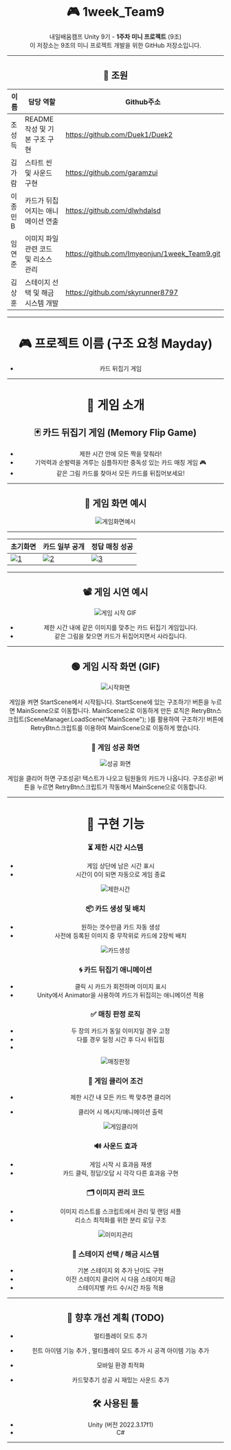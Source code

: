 
<div align="center">
  
# 🎮 1week_Team9

내일배움캠프 Unity 9기 - **1주차 미니 프로젝트** (9조)  
이 저장소는 9조의 미니 프로젝트 개발을 위한 GitHub 저장소입니다.

---

## 👥 조원
| 이름       | 담당 역할  | Github주소 |
|------------|------------|-----------|
| 조성득 |  	README 작성 및 기본 구조 구현  | https://github.com/Duek1/Duek2 |
| 김가람 |   스타트 씬 및 사운드 구현 | https://github.com/garamzui |
| 이종민B |   카드가 뒤집어지는 애니메이션 연출 | https://github.com/dlwhdalsd |
| 임연준 |  이미지 파일 관련 코드 및 리소스 관리 | https://github.com/Imyeonjun/1week_Team9.git |
| 김상훈  |  스테이지 선택 및 해금 시스템 개발 | https://github.com/skyrunner8797 |

---
# 🎮 프로젝트 이름 (구조 요청 Mayday)
- 카드 뒤집기 게임
---
# 🎲 게임 소개

## 🃏 카드 뒤집기 게임 (Memory Flip Game)

+ 제한 시간 안에 모든 짝을 맞춰라!  
+ 기억력과 순발력을 겨루는 심플하지만 중독성 있는 카드 매칭 게임 🎮
+ 같은 그림 카드를 찾아서 모든 카드를 뒤집어보세요!
---
## 📸 게임 화면 예시

![게임화면예시](https://github.com/Imyeonjun/1week_Team9/blob/main/CardGame.gif?raw=true)

---

| 초기화면 | 카드 일부 공개 | 정답 매칭 성공 |
|-----------|----------------|----------------|
| [![1](https://github.com/Imyeonjun/1week_Team9/blob/Duekk/카드뒤집기1.png?raw=true)](https://github.com/Imyeonjun/1week_Team9/blob/Duekk/카드뒤집기1.png) | [![2](https://github.com/Imyeonjun/1week_Team9/blob/Duekk/카드뒤집기2.png?raw=true)](https://github.com/Imyeonjun/1week_Team9/blob/Duekk/카드뒤집기2.png) | [![3](https://github.com/Imyeonjun/1week_Team9/blob/Duekk/카드뒤집기3.png?raw=true)](https://github.com/Imyeonjun/1week_Team9/blob/Duekk/카드뒤집기3.png) |

---

## 📽️ 게임 시연 예시

![게임 시작 GIF](https://github.com/Imyeonjun/1week_Team9/blob/Duekk/CardGif/CardGame2.gif?raw=true)

- 제한 시간 내에 같은 이미지를 맞추는 카드 뒤집기 게임입니다.
- 같은 그림을 찾으면 카드가 뒤집어지면서 사라집니다.

---
## 🟢 게임 시작 화면 (GIF)
![시작화면](https://github.com/Imyeonjun/1week_Team9/blob/Duekk/CardGif/StartScene2.gif?raw=true)

게임을 켜면 StartScene에서 시작됩니다. StartScene에 있는 구조하기! 버튼을 누르면 MainScene으로 이동합니다. MainScene으로 이동하게 만든 로직은 RetryBtn스크립트(SceneManager.LoadScene("MainScene");
)를 활용하여 구조하기! 버튼에 RetryBtn스크립트를 이용하여 MainScene으로 이동하게 했습니다.

### 🎉 게임 성공 화면
![성공 화면](https://github.com/Imyeonjun/1week_Team9/blob/Duekk/CardImages/Finish.png?raw=true)

게임을 클리어 하면 구조성공! 텍스트가 나오고 팀원들의 카드가 나옵니다. 구조성공! 버튼을 누르면 RetryBtn스크립트가 작동해서 MainScene으로 이동합니다. 

---
# 🔧 구현 기능

### ⏳ 제한 시간 시스템
- 게임 상단에 남은 시간 표시
- 시간이 0이 되면 자동으로 게임 종료

![제한시간](https://github.com/Imyeonjun/1week_Team9/blob/Duekk/CardImages/제한시간시스템.png?raw=true)

### 📦 카드 생성 및 배치
- 원하는 갯수만큼 카드 자동 생성
- 사전에 등록된 이미지 중 무작위로 카드에 2장씩 배치

![카드생성](https://github.com/Imyeonjun/1week_Team9/blob/Duekk/CardImages/카드생성및배치.png?raw=true)

### 🌀 카드 뒤집기 애니메이션
-  클릭 시 카드가 회전하며 이미지 표시
-  Unity에서 Animator을 사용하여 카드가 뒤집히는 애니메이션 적용

### ✅ 매칭 판정 로직
- 두 장의 카드가 동일 이미지일 경우 고정
- 다를 경우 일정 시간 후 다시 뒤집힘
- 
![매칭판정](https://github.com/Imyeonjun/1week_Team9/blob/Duekk/CardImages/매칭판정로직.png?raw=true)

### 🏁 게임 클리어 조건
- 제한 시간 내 모든 카드 짝 맞추면 클리어
- 클리어 시 메시지/애니메이션 출력

  ![게임클리어](https://github.com/Imyeonjun/1week_Team9/blob/Duekk/CardImages/게임클리어조건.png?raw=true)

### 🔊 사운드 효과
- 게임 시작 시 효과음 재생
- 카드 클릭, 정답/오답 시 각각 다른 효과음 구현

### 🗂️ 이미지 관리 코드
- 이미지 리스트를 스크립트에서 관리 및 랜덤 셔플
- 리소스 최적화를 위한 분리 로딩 구조

![이미지관리](https://github.com/Imyeonjun/1week_Team9/blob/Duekk/CardImages/이미지관리코드.png?raw=true)

### 🌟 스테이지 선택 / 해금 시스템
- 기본 스테이지 외 추가 난이도 구현
- 이전 스테이지 클리어 시 다음 스테이지 해금
- 스테이지별 카드 수/시간 차등 적용

---
## 🧪 향후 개선 계획 (TODO)
- 멀티플레이 모드 추가

- 힌트 아이템 기능 추가 , 멀티플레이 모드 추가 시 공격 아이템 기능 추가

- 모바일 환경 최적화

- 카드맞추기 성공 시 재밌는 사운드 추가

## 🛠️ 사용된 툴

- Unity (버전 2022.3.17f1)
- C#

---
</div>
